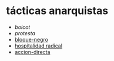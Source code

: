 # tácticas anarquistas

* *boicot*
* *protesta*
* [bloque-negro](bloque-negro.md)
* [hospitalidad radical](https://www.youtube.com/watch?v=9n9JRw6nyLU)
* [accion-directa](accion-directa.md)
